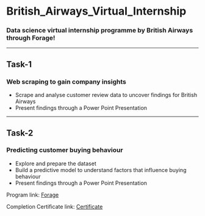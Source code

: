 # British_Airways_Virtual_Internship



### Data science virtual internship programme by British Airways through Forage!


------
## Task-1

### Web scraping to gain company insights
- Scrape and analyse customer review data to uncover findings for British Airways
- Present findings through a Power Point Presentation

------
## Task-2

### Predicting customer buying behaviour
- Explore and prepare the dataset
- Build a predictive model to understand factors that influence buying behaviour
- Present findings through a Power Point Presentation

Program link: [Forage](https://www.theforage.com/virtual-internships/prototype/NjynCWzGSaWXQCxSX/Data-Science?ref=pvwgXjN2AFRTSaxut)

Completion Certificate link: [Certificate](https://forage-uploads-prod.s3.amazonaws.com/completion-certificates/British%20Airways/NjynCWzGSaWXQCxSX_British%20Airways_pvwgXjN2AFRTSaxut_1682258251505_completion_certificate.pdf)

